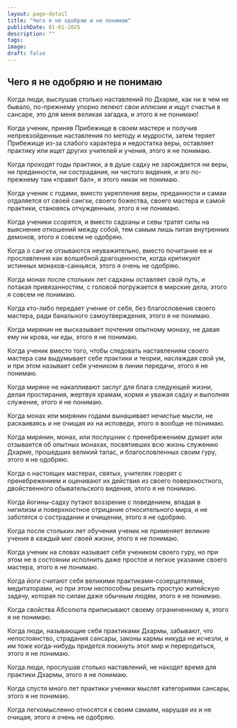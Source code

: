```yaml
---
layout: page-detail
title: "Чего я не одобряю и не понимаю"
publishDate: 01-01-2025
description: ""
tags:
image:
draft: false
---
```


## Чего я не одобряю и не понимаю
Когда люди, выслушав столько наставлений по Дхарме, как ни в чем не бывало, по-прежнему упорно лелеют свои иллюзии и ищут счастья в сансаре, это для меня великая загадка, и этого я не понимаю!

Когда ученик, приняв Прибежище в своем мастере и получив непревзойденные наставления по методу и мудрости, затем теряет Прибежище из-за слабого характера и недостатка веры, оставляет практику или ищет других учителей и учения, этого я не понимаю.

Когда проходят годы практики, а в душе садху не зарождается ни веры, ни преданности, ни сострадания, ни чистого видения, и эго по-прежнему там «правит бал», я этого никак не понимаю.

Когда ученик с годами, вместо укрепления веры, преданности и самаи отдаляется от своей сангхи, своего божества, своего мастера и самой практики, становясь отчужденным, этого я не понимаю.

Когда ученики ссорятся, и вместо садханы и севы тратят силы на выяснение отношений между собой, тем самым лишь питая внутренних демонов, этого я совсем не одобряю.

Когда о сангхе отзываются неуважительно, вместо почитания ее и прославления как волшебной драгоценности, когда критикуют истинных монахов-санньяси, этого я очень не одобряю.

Когда монах после стольких лет садханы оставляет свой путь, и потакая привязанностям, с головой погружается в мирские дела, этого я совсем не понимаю.

Когда кто-либо передает учение от себя, без благословения своего мастера, ради банального самоутверждения, этого я не понимаю.

Когда мирянин не высказывает почтения опытному монаху, не давая ему ни крова, ни еды, этого я не понимаю.

Когда ученик вместо того, чтобы следовать наставлениям своего мастера сам выдумывает себе практики и теории, наслаждая свой ум, и при этом называет себя учеником в линии передачи, этого я не понимаю.

Когда миряне не накапливают заслуг для блага следующей жизни, делая простирания, жертвуя храмам, кормя и уважая садху и выполняя служение, этого я не понимаю.

Когда монах или мирянин годами вынашивает нечистые мысли, не раскаиваясь и не очищая их на исповеди, этого я вообще не понимаю.

Когда мирянин, монах, или послушник с пренебрежением думает или отзывается об опытных монахах, посвятивших всю жизнь служению Дхарме, прошедших великий тапас, и благословленных своим гуру, этого я не одобряю.

Когда о настоящих мастерах, святых, учителях говорят с пренебрежением и оценивают их действия из своего поверхностного, двойственного обывательского видения, этого я не понимаю.

Когда йогины-садху путают воззрение с поведением, впадая в нигилизм и поверхностное отрицание относительного мира, и не заботятся о сострадании и очищении, этого я не одобряю.

Когда после стольких лет обучения ученик не применяет великие учения в каждый миг своей жизни, этого я не понимаю.

Когда ученик на словах называет себя учеником своего гуру, но при этом не в состоянии исполнить даже простое и легкое указание своего мастера, этого я не понимаю.

Когда йоги считают себя великими практиками-созерцателями, медитаторами, но при этом неспособны решить простую житейскую задачу, которая по силам даже обычным людям, этого я не понимаю.

Когда свойства Абсолюта приписывают своему ограниченному я, этого я не понимаю.

Когда люди, называющие себя практиками Дхармы, забывают, что непостоянство, страдания сансары, законы кармы никуда не исчезли, и им тоже когда-нибудь придется покинуть этот мир и переродиться, этого я не понимаю.

Когда люди, прослушав столько наставлений, не находят время для практики Дхармы, этого я не понимаю.

Когда спустя много лет практики ученики мыслят категориями сансары, этого я не понимаю.

Когда легкомысленно относятся к своим самаям, нарушая их и не очищая, этого я очень не одобряю.
  
  

